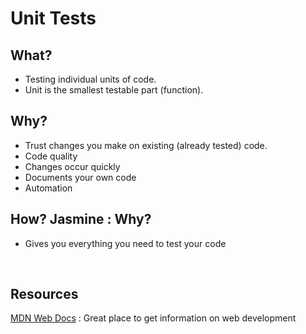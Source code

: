 # **Unit Tests**

## What?
  * Testing individual units of code.
  * Unit is the smallest testable part (function).

## Why?
  * Trust changes you make on existing (already tested) code.
  * Code quality
  * Changes occur quickly
  * Documents your own code
  * Automation

## How? Jasmine : Why?
  * Gives you everything you need to test your code

&nbsp;

## **Resources**

[MDN Web Docs](https://developer.mozilla.org/en-US/docs/Web/API/Document) : Great place to get
information on web development
